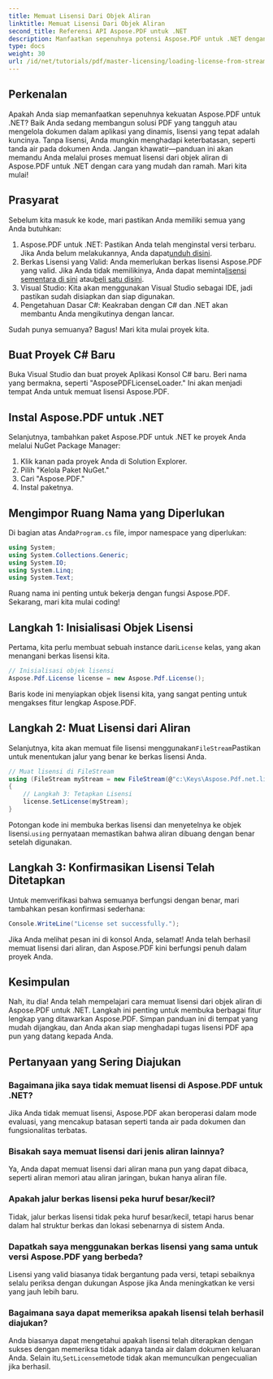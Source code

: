 ```yaml
---
title: Memuat Lisensi Dari Objek Aliran
linktitle: Memuat Lisensi Dari Objek Aliran
second_title: Referensi API Aspose.PDF untuk .NET
description: Manfaatkan sepenuhnya potensi Aspose.PDF untuk .NET dengan mempelajari cara memuat lisensi dari aliran. Panduan lengkap ini menyediakan petunjuk langkah demi langkah.
type: docs
weight: 30
url: /id/net/tutorials/pdf/master-licensing/loading-license-from-stream-object/
---
```

## Perkenalan

Apakah Anda siap memanfaatkan sepenuhnya kekuatan Aspose.PDF untuk .NET? Baik Anda sedang membangun solusi PDF yang tangguh atau mengelola dokumen dalam aplikasi yang dinamis, lisensi yang tepat adalah kuncinya. Tanpa lisensi, Anda mungkin menghadapi keterbatasan, seperti tanda air pada dokumen Anda. Jangan khawatir—panduan ini akan memandu Anda melalui proses memuat lisensi dari objek aliran di Aspose.PDF untuk .NET dengan cara yang mudah dan ramah. Mari kita mulai!

## Prasyarat

Sebelum kita masuk ke kode, mari pastikan Anda memiliki semua yang Anda butuhkan:

1.  Aspose.PDF untuk .NET: Pastikan Anda telah menginstal versi terbaru. Jika Anda belum melakukannya, Anda dapat[unduh disini](https://releases.aspose.com/pdf/net/).
2.  Berkas Lisensi yang Valid: Anda memerlukan berkas lisensi Aspose.PDF yang valid. Jika Anda tidak memilikinya, Anda dapat meminta[lisensi sementara di sini](https://purchase.aspose.com/temporary-license/) atau[beli satu disini](https://purchase.aspose.com/buy).
3. Visual Studio: Kita akan menggunakan Visual Studio sebagai IDE, jadi pastikan sudah disiapkan dan siap digunakan.
4. Pengetahuan Dasar C#: Keakraban dengan C# dan .NET akan membantu Anda mengikutinya dengan lancar.

Sudah punya semuanya? Bagus! Mari kita mulai proyek kita.

## Buat Proyek C# Baru

Buka Visual Studio dan buat proyek Aplikasi Konsol C# baru. Beri nama yang bermakna, seperti "AsposePDFLicenseLoader." Ini akan menjadi tempat Anda untuk memuat lisensi Aspose.PDF.

## Instal Aspose.PDF untuk .NET

Selanjutnya, tambahkan paket Aspose.PDF untuk .NET ke proyek Anda melalui NuGet Package Manager:

1. Klik kanan pada proyek Anda di Solution Explorer.
2. Pilih "Kelola Paket NuGet."
3. Cari "Aspose.PDF."
4. Instal paketnya.

## Mengimpor Ruang Nama yang Diperlukan

 Di bagian atas Anda`Program.cs` file, impor namespace yang diperlukan:

```csharp
using System;
using System.Collections.Generic;
using System.IO;
using System.Linq;
using System.Text;
```

Ruang nama ini penting untuk bekerja dengan fungsi Aspose.PDF. Sekarang, mari kita mulai coding!

## Langkah 1: Inisialisasi Objek Lisensi

 Pertama, kita perlu membuat sebuah instance dari`License` kelas, yang akan menangani berkas lisensi kita.

```csharp
// Inisialisasi objek lisensi
Aspose.Pdf.License license = new Aspose.Pdf.License();
```

Baris kode ini menyiapkan objek lisensi kita, yang sangat penting untuk mengakses fitur lengkap Aspose.PDF.

## Langkah 2: Muat Lisensi dari Aliran

 Selanjutnya, kita akan memuat file lisensi menggunakan`FileStream`Pastikan untuk menentukan jalur yang benar ke berkas lisensi Anda.

```csharp
// Muat lisensi di FileStream
using (FileStream myStream = new FileStream(@"c:\Keys\Aspose.Pdf.net.lic", FileMode.Open))
{
    // Langkah 3: Tetapkan Lisensi
    license.SetLicense(myStream);
}
```

 Potongan kode ini membuka berkas lisensi dan menyetelnya ke objek lisensi.`using` pernyataan memastikan bahwa aliran dibuang dengan benar setelah digunakan.

## Langkah 3: Konfirmasikan Lisensi Telah Ditetapkan

Untuk memverifikasi bahwa semuanya berfungsi dengan benar, mari tambahkan pesan konfirmasi sederhana:

```csharp
Console.WriteLine("License set successfully.");
```

Jika Anda melihat pesan ini di konsol Anda, selamat! Anda telah berhasil memuat lisensi dari aliran, dan Aspose.PDF kini berfungsi penuh dalam proyek Anda.

## Kesimpulan

Nah, itu dia! Anda telah mempelajari cara memuat lisensi dari objek aliran di Aspose.PDF untuk .NET. Langkah ini penting untuk membuka berbagai fitur lengkap yang ditawarkan Aspose.PDF. Simpan panduan ini di tempat yang mudah dijangkau, dan Anda akan siap menghadapi tugas lisensi PDF apa pun yang datang kepada Anda.

## Pertanyaan yang Sering Diajukan

### Bagaimana jika saya tidak memuat lisensi di Aspose.PDF untuk .NET?  
Jika Anda tidak memuat lisensi, Aspose.PDF akan beroperasi dalam mode evaluasi, yang mencakup batasan seperti tanda air pada dokumen dan fungsionalitas terbatas.

### Bisakah saya memuat lisensi dari jenis aliran lainnya?  
Ya, Anda dapat memuat lisensi dari aliran mana pun yang dapat dibaca, seperti aliran memori atau aliran jaringan, bukan hanya aliran file.

### Apakah jalur berkas lisensi peka huruf besar/kecil?  
Tidak, jalur berkas lisensi tidak peka huruf besar/kecil, tetapi harus benar dalam hal struktur berkas dan lokasi sebenarnya di sistem Anda.

### Dapatkah saya menggunakan berkas lisensi yang sama untuk versi Aspose.PDF yang berbeda?  
Lisensi yang valid biasanya tidak bergantung pada versi, tetapi sebaiknya selalu periksa dengan dukungan Aspose jika Anda meningkatkan ke versi yang jauh lebih baru.

### Bagaimana saya dapat memeriksa apakah lisensi telah berhasil diajukan?  
 Anda biasanya dapat mengetahui apakah lisensi telah diterapkan dengan sukses dengan memeriksa tidak adanya tanda air dalam dokumen keluaran Anda. Selain itu,`SetLicense`metode tidak akan memunculkan pengecualian jika berhasil.